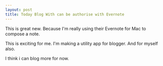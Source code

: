 ```yaml
---
layout: post
title: Today Blog With can be authorise with Evernote
---
```

This is great new. Because I'm really using their Evernote for Mac to compose a note.

  
This is exciting for me. I'm making a utility app for blogger. And for myself also.

  
I think i can blog more for now.